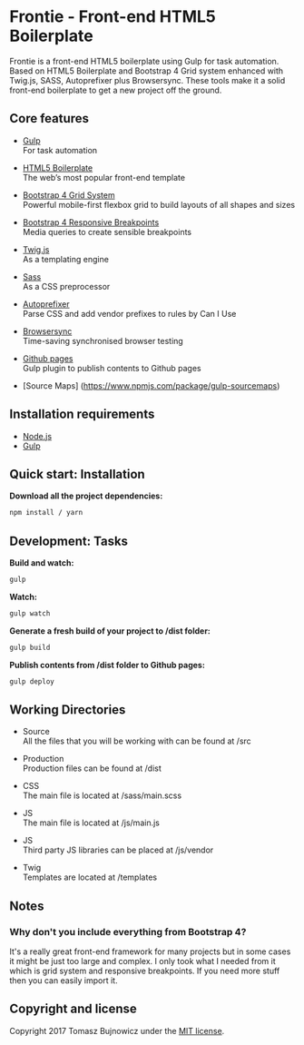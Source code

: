 # Frontie - Front-end HTML5 Boilerplate

Frontie is a front-end HTML5 boilerplate using Gulp for task automation.
Based on HTML5 Boilerplate and Bootstrap 4 Grid system enhanced with Twig.js, SASS, Autoprefixer plus Browsersync.
These tools make it a solid front-end boilerplate to get a new project off the ground.

## Core features

* [Gulp](http://gulpjs.com/)  
  For task automation

* [HTML5 Boilerplate](https://html5boilerplate.com/)  
  The web’s most popular front-end template

* [Bootstrap 4 Grid System](http://getbootstrap.com/docs/4.0/layout/grid/)  
  Powerful mobile-first flexbox grid to build layouts of all shapes and sizes

* [Bootstrap 4 Responsive Breakpoints](http://getbootstrap.com/docs/4.0/layout/overview/#responsive-breakpoints)  
  Media queries to create sensible breakpoints

* [Twig.js](https://github.com/twigjs/twig.js)  
  As a templating engine

* [Sass](http://sass-lang.com/)  
  As a CSS preprocessor

* [Autoprefixer](https://www.npmjs.org/package/gulp-autoprefixer)  
  Parse CSS and add vendor prefixes to rules by Can I Use

* [Browsersync](https://www.browsersync.io/)  
  Time-saving synchronised browser testing

* [Github pages](https://www.npmjs.com/package/gulp-gh-pages)  
  Gulp plugin to publish contents to Github pages

* [Source Maps] (https://www.npmjs.com/package/gulp-sourcemaps)

## Installation requirements
* [Node.js](https://nodejs.org/)
* [Gulp](http://gulpjs.com/)

## Quick start: Installation
**Download all the project dependencies:**
```sh
npm install / yarn
```

## Development: Tasks
**Build and watch:**
```sh
gulp
```

**Watch:**
```sh
gulp watch
```

**Generate a fresh build of your project to /dist folder:**
```sh
gulp build
```

**Publish contents from /dist folder to Github pages:**
```sh
gulp deploy
```

## Working Directories

* Source  
  All the files that you will be working with can be found at /src

* Production  
  Production files can be found at /dist

* CSS  
  The main file is located at /sass/main.scss

* JS  
  The main file is located at /js/main.js

* JS  
  Third party JS libraries can be placed at /js/vendor

* Twig  
  Templates are located at /templates

## Notes

### Why don't you include everything from Bootstrap 4?

It's a really great front-end framework for many projects but in some cases it might be just too large and complex. I only took what I needed from it which is grid system and responsive breakpoints. If you need more stuff then you can easily import it.

## Copyright and license

Copyright 2017 Tomasz Bujnowicz under the [MIT license](http://opensource.org/licenses/MIT).
